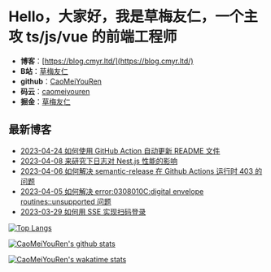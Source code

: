 # Hello，大家好，我是草梅友仁，一个主攻 ts/js/vue 的前端工程师

-   **博客**：[https://blog.cmyr.ltd/](https://blog.cmyr.ltd/)
-   **B站**：[草梅友仁](https://space.bilibili.com/10822025)
-   **github**：[CaoMeiYouRen](https://github.com/CaoMeiYouRen)
-   **码云**：[caomeiyouren](https://gitee.com/caomeiyouren)
-   **掘金**：[草梅友仁](https://juejin.cn/user/3043088413495815)

## 最新博客

<!-- BLOG_START -->
- [2023-04-24 如何使用 GitHub Action 自动更新 README 文件](https://blog.cmyr.ltd/archives/bdbd3313.html)
- [2023-04-08 来研究下日志对 Nest.js 性能的影响](https://blog.cmyr.ltd/archives/2b5bf0d8.html)
- [2023-04-06 如何解决 semantic-release 在 Github Actions 运行时 403 的问题](https://blog.cmyr.ltd/archives/4a22ebbf.html)
- [2023-04-05 如何解决 error:0308010C:digital envelope routines::unsupported 问题](https://blog.cmyr.ltd/archives/1d98f189.html)
- [2023-03-29 如何用 SSE 实现扫码登录](https://blog.cmyr.ltd/archives/634d3ff9.html)
<!-- BLOG_END -->

[![Top Langs](https://github-readme-stats.vercel.app/api/top-langs/?username=CaoMeiYouRen)](https://github.com/anuraghazra/github-readme-stats)

[![CaoMeiYouRen's github stats](https://github-readme-stats.vercel.app/api?username=CaoMeiYouRen)](https://github.com/anuraghazra/github-readme-stats)

[![CaoMeiYouRen's wakatime stats](https://github-readme-stats.vercel.app/api/wakatime?username=CaoMeiYouRen)](https://github.com/anuraghazra/github-readme-stats)

